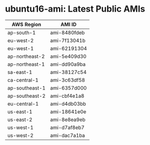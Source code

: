 # ubuntu16-ami: Latest Public AMIs

| AWS Region | AMI ID |
| ---------- | ------ |
| ap-south-1 | ami-8480fdeb |
| eu-west-2 | ami-7f13041b |
| eu-west-1 | ami-62191304 |
| ap-northeast-2 | ami-5e409d30 |
| ap-northeast-1 | ami-dd90a9ba |
| sa-east-1 | ami-38127c54 |
| ca-central-1 | ami-3c63df58 |
| ap-southeast-1 | ami-6357d000 |
| ap-southeast-2 | ami-cbf4e1a8 |
| eu-central-1 | ami-d4db03bb |
| us-east-1 | ami-18641e0e |
| us-east-2 | ami-8e8ea9eb |
| us-west-1 | ami-d7af8eb7 |
| us-west-2 | ami-dac7a1ba |
